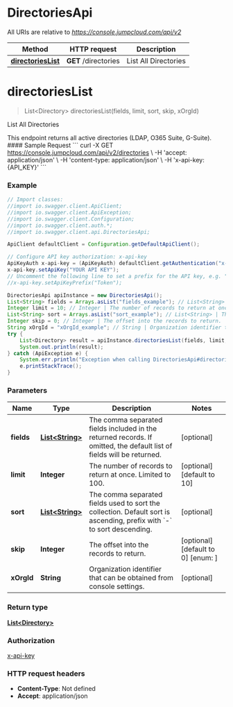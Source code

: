 # DirectoriesApi

All URIs are relative to *https://console.jumpcloud.com/api/v2*

Method | HTTP request | Description
------------- | ------------- | -------------
[**directoriesList**](DirectoriesApi.md#directoriesList) | **GET** /directories | List All Directories

<a name="directoriesList"></a>
# **directoriesList**
> List&lt;Directory&gt; directoriesList(fields, limit, sort, skip, xOrgId)

List All Directories

This endpoint returns all active directories (LDAP, O365 Suite, G-Suite).  #### Sample Request &#x60;&#x60;&#x60;  curl -X GET https://console.jumpcloud.com/api/v2/directories \\   -H &#x27;accept: application/json&#x27; \\   -H &#x27;content-type: application/json&#x27; \\   -H &#x27;x-api-key: {API_KEY}&#x27; &#x60;&#x60;&#x60;

### Example
```java
// Import classes:
//import io.swagger.client.ApiClient;
//import io.swagger.client.ApiException;
//import io.swagger.client.Configuration;
//import io.swagger.client.auth.*;
//import io.swagger.client.api.DirectoriesApi;

ApiClient defaultClient = Configuration.getDefaultApiClient();

// Configure API key authorization: x-api-key
ApiKeyAuth x-api-key = (ApiKeyAuth) defaultClient.getAuthentication("x-api-key");
x-api-key.setApiKey("YOUR API KEY");
// Uncomment the following line to set a prefix for the API key, e.g. "Token" (defaults to null)
//x-api-key.setApiKeyPrefix("Token");

DirectoriesApi apiInstance = new DirectoriesApi();
List<String> fields = Arrays.asList("fields_example"); // List<String> | The comma separated fields included in the returned records. If omitted, the default list of fields will be returned. 
Integer limit = 10; // Integer | The number of records to return at once. Limited to 100.
List<String> sort = Arrays.asList("sort_example"); // List<String> | The comma separated fields used to sort the collection. Default sort is ascending, prefix with `-` to sort descending. 
Integer skip = 0; // Integer | The offset into the records to return.
String xOrgId = "xOrgId_example"; // String | Organization identifier that can be obtained from console settings.
try {
    List<Directory> result = apiInstance.directoriesList(fields, limit, sort, skip, xOrgId);
    System.out.println(result);
} catch (ApiException e) {
    System.err.println("Exception when calling DirectoriesApi#directoriesList");
    e.printStackTrace();
}
```

### Parameters

Name | Type | Description  | Notes
------------- | ------------- | ------------- | -------------
 **fields** | [**List&lt;String&gt;**](String.md)| The comma separated fields included in the returned records. If omitted, the default list of fields will be returned.  | [optional]
 **limit** | **Integer**| The number of records to return at once. Limited to 100. | [optional] [default to 10]
 **sort** | [**List&lt;String&gt;**](String.md)| The comma separated fields used to sort the collection. Default sort is ascending, prefix with &#x60;-&#x60; to sort descending.  | [optional]
 **skip** | **Integer**| The offset into the records to return. | [optional] [default to 0] [enum: ]
 **xOrgId** | **String**| Organization identifier that can be obtained from console settings. | [optional]

### Return type

[**List&lt;Directory&gt;**](Directory.md)

### Authorization

[x-api-key](../README.md#x-api-key)

### HTTP request headers

 - **Content-Type**: Not defined
 - **Accept**: application/json

